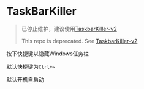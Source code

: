 # TaskBarKiller

>已停止维护，建议使用[TaskbarKiller-v2](https://github.com/DiscreteTom/TaskbarKiller-v2)
>
>This repo is deprecated. See [TaskbarKiller-v2](https://github.com/DiscreteTom/TaskbarKiller-v2)

按下快捷键以隐藏Windows任务栏

默认快捷键为`Ctrl+~`

默认开机自启动
